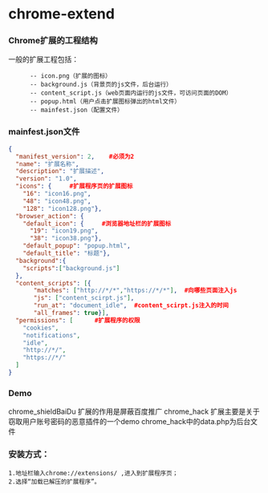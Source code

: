 # chrome-extend
### Chrome扩展的工程结构
一般的扩展工程包括：
```
      -- icon.png（扩展的图标）
      -- background.js（背景页的js文件，后台运行）
      -- content_script.js（web页面内运行的js文件，可访问页面的DOM）
      -- popup.html（用户点击扩展图标弹出的html文件）
      -- mainfest.json（配置文件）
```

### mainfest.json文件
```json
{
  "manifest_version": 2,    #必须为2
  "name": "扩展名称",
  "description": "扩展描述",
  "version": "1.0",
  "icons": {     #扩展程序页的扩展图标
    "16": "icon16.png",
    "48": "icon48.png",
    "128": "icon128.png"},
  "browser_action": {
    "default_icon": {     #浏览器地址栏的扩展图标
      "19": "icon19.png",
      "38": "icon38.png"},
    "default_popup": "popup.html",
    "default_title": "标题"},
  "background":{
    "scripts":["background.js"]
  },
  "content_scripts": [{  
       "matches": ["http://*/*","https://*/*"],  #向哪些页面注入js
       "js": ["content_scirpt.js"],   
       "run_at": "document_idle",  #content_scirpt.js注入的时间
       "all_frames": true}],  
  "permissions": [      #扩展程序的权限
    "cookies",
    "notifications",
    "idle",
    "http://*/",
    "https://*/"
  ]
}
```

### Demo
chrome_shieldBaiDu 扩展的作用是屏蔽百度推广
chrome_hack 扩展主要是关于窃取用户账号密码的恶意插件的一个demo chrome_hack中的data.php为后台文件

### 安装方式：
```
1.地址栏输入chrome://extensions/ ,进入到扩展程序页；
2.选择“加载已解压的扩展程序”。
```

